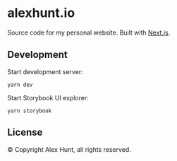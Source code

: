 # alexhunt.io

Source code for my personal website. Built with [Next.js](https://nextjs.org/).

## Development

Start development server:

    yarn dev

Start Storybook UI explorer:

    yarn storybook

## License

© Copyright Alex Hunt, all rights reserved.
